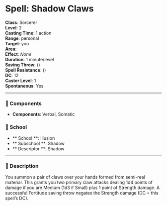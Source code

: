 
# Spell: Shadow Claws
**Class**: Sorcerer  
**Level**: 2  
**Casting Time**: 1 action  
**Range**: personal  
**Target**: you  
**Area**:   
**Effect**: _None_  
**Duration**: 1 minute/level   
**Saving Throw**:  ()  
**Spell Resistance**:  ()  
**DC**: 12  
**Caster Level**: 1  
**Spontaneous**: Yes

---

### 🔮 Components
- **Components**: Verbal, Somatic

### 🏫 School
- ** School **: Illusion
- ** Subschool **: Shadow
- ** Descriptor **: Shadow
---

### 📜 Description
You summon a pair of claws over your hands formed from semi-real material. This grants you two primary claw attacks dealing 1d4 points of damage if you are Medium (1d3 if Small) plus 1 point of Strength damage. A successful Fortitude saving throw negates the Strength damage (DC = this spell’s DC).
